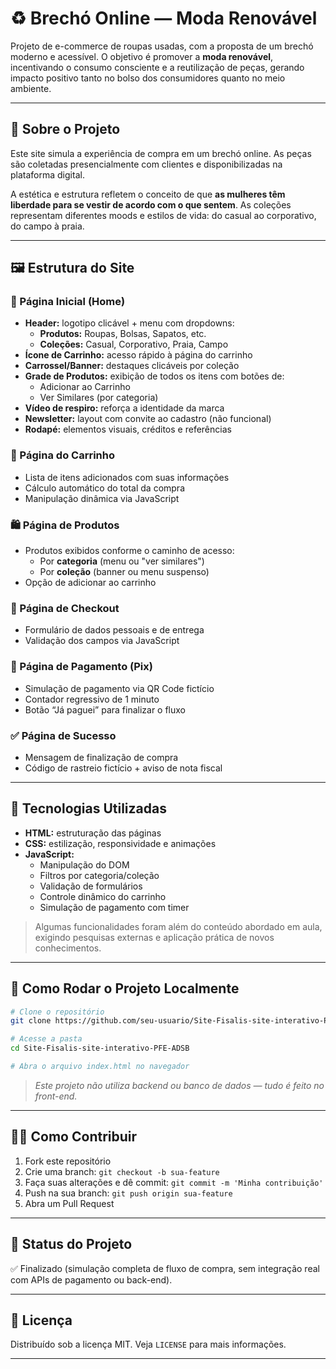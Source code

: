 # ♻️ Brechó Online — Moda Renovável

Projeto de e-commerce de roupas usadas, com a proposta de um brechó moderno e acessível. O objetivo é promover a **moda renovável**, incentivando o consumo consciente e a reutilização de peças, gerando impacto positivo tanto no bolso dos consumidores quanto no meio ambiente.

---

## 🧭 Sobre o Projeto

Este site simula a experiência de compra em um brechó online. As peças são coletadas presencialmente com clientes e disponibilizadas na plataforma digital.

A estética e estrutura refletem o conceito de que **as mulheres têm liberdade para se vestir de acordo com o que sentem**. As coleções representam diferentes moods e estilos de vida: do casual ao corporativo, do campo à praia.

---

## 🖼️ Estrutura do Site

### 📌 Página Inicial (Home)

- **Header:** logotipo clicável + menu com dropdowns:
  - **Produtos:** Roupas, Bolsas, Sapatos, etc.
  - **Coleções:** Casual, Corporativo, Praia, Campo
- **Ícone de Carrinho:** acesso rápido à página do carrinho
- **Carrossel/Banner:** destaques clicáveis por coleção
- **Grade de Produtos:** exibição de todos os itens com botões de:
  - Adicionar ao Carrinho
  - Ver Similares (por categoria)
- **Vídeo de respiro:** reforça a identidade da marca
- **Newsletter:** layout com convite ao cadastro (não funcional)
- **Rodapé:** elementos visuais, créditos e referências

### 🛒 Página do Carrinho

- Lista de itens adicionados com suas informações
- Cálculo automático do total da compra
- Manipulação dinâmica via JavaScript

### 🛍️ Página de Produtos

- Produtos exibidos conforme o caminho de acesso:
  - Por **categoria** (menu ou "ver similares")
  - Por **coleção** (banner ou menu suspenso)
- Opção de adicionar ao carrinho

### 🧾 Página de Checkout

- Formulário de dados pessoais e de entrega
- Validação dos campos via JavaScript

### 💸 Página de Pagamento (Pix)

- Simulação de pagamento via QR Code fictício
- Contador regressivo de 1 minuto
- Botão “Já paguei” para finalizar o fluxo

### ✅ Página de Sucesso

- Mensagem de finalização de compra
- Código de rastreio fictício + aviso de nota fiscal

---

## 🧰 Tecnologias Utilizadas

- **HTML:** estruturação das páginas
- **CSS:** estilização, responsividade e animações
- **JavaScript:**
  - Manipulação do DOM
  - Filtros por categoria/coleção
  - Validação de formulários
  - Controle dinâmico do carrinho
  - Simulação de pagamento com timer

> Algumas funcionalidades foram além do conteúdo abordado em aula, exigindo pesquisas externas e aplicação prática de novos conhecimentos.

---

## 🚀 Como Rodar o Projeto Localmente

```bash
# Clone o repositório
git clone https://github.com/seu-usuario/Site-Fisalis-site-interativo-PFE-ADSB.git

# Acesse a pasta
cd Site-Fisalis-site-interativo-PFE-ADSB

# Abra o arquivo index.html no navegador
```

> *Este projeto não utiliza backend ou banco de dados — tudo é feito no front-end.*

---

## 🙋‍♀️ Como Contribuir

1. Fork este repositório
2. Crie uma branch: `git checkout -b sua-feature`
3. Faça suas alterações e dê commit: `git commit -m 'Minha contribuição'`
4. Push na sua branch: `git push origin sua-feature`
5. Abra um Pull Request

---

## 📌 Status do Projeto

✅ Finalizado (simulação completa de fluxo de compra, sem integração real com APIs de pagamento ou back-end).

---

## 📄 Licença

Distribuído sob a licença MIT. Veja `LICENSE` para mais informações.

---